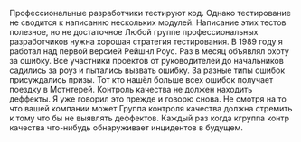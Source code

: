 Профессиональные разработчики тестируют код. Однако тестирование не сводится к написанию нескольких модулей.
Написание этих тестов полезное, но не достаточное
Любой группе профессиональных разработчиков нужна хорошая стратегия тестирования.
В 1989 году я работал над первой версией Рейшнл Роус.
Раз в месяц объявлял охоту за ошибку.
Все участники проектов от руководителей до начальников садились за роуз и пытались вызвать ошибку.
За разные типы ошибок присуждались призы.
Тот кто нашёл больше всех ошибок получает поездку в Мотнтерей.
Контроль качества не должен находить деффекты. Я уже говорил это прежде и говорю снова.
Не смотря на то что вашей компании может Группа контроля качества должна стремить к тому что бы не выявлять деффектов.
Каждый раз когда кгруппа контр качества что-нибудь обнаруживает
инцидентов в будущем.
